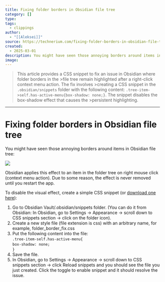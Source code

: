 ```yaml
---
title: Fixing folder borders in Obsidian file tree
category: []
type: 
tags:
  - clippings
author:
  - "[[Aleksei]]"
source: https://technerium.com/fixing-folder-borders-in-obsidian-file-tree/
created:
  - 2025-03-01
description: You might have seen those annoying borders around items in Obsidian file tree:Obsidian applies this effect to an item in the folder tree on right mouse click (context menu action). Due to some reason, the effect is never removed until you restart the app.To disable the visual effect,
image:
---
```



>This article provides a CSS snippet to fix an issue in Obsidian where folder borders in the >file tree remain highlighted after a right-click context menu action. The fix involves >creating a CSS snippet in the `.obsidian/snippets` folder with the following content: `.tree-item->self.has-active-menu{box-shadow: none;}`. The snippet disables the box-shadow effect that causes the >persistent highlighting.

---
# Fixing folder borders in Obsidian file tree


You might have seen those annoying borders around items in Obsidian file tree:

![](https://technerium.com/content/images/2024/12/Screenshot-2024-12-08-at-1.03.29-AM.png)

Obsidian applies this effect to an item in the folder tree on right mouse click (context menu action). Due to some reason, the effect is never removed until you restart the app.

To disable the visual effect, create a simple CSS snippet (or [download one here](https://technerium.com/content/files/2024/12/folder_border_fix-1.css)):

1. Go to Obsidian Vault/.obsidian/snippets folder. (You can do it from Obsidian: In Obsidian, go to Settings -> Appearance -> scroll down to CSS snippets section -> click on the folder icon).
2. Create a new style file (file extension is css) with an arbitrary name, for example, folder\_border\_fix.css
3. Put the following content into the file:  
`.tree-item-self.has-active-menu{`  
`box-shadow: none;`  
`}`
4. Save the file.
5. In Obsidian, go to Settings -> Appearance -> scroll down to CSS snippets section -> click Reload snippets and you should see the file you just created. Click the toggle to enable snippet and it should resolve the issue.